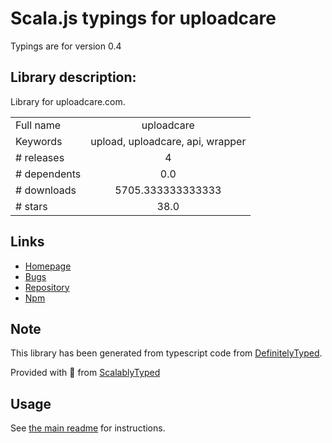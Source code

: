 
# Scala.js typings for uploadcare

Typings are for version 0.4

## Library description:
Library for uploadcare.com.

|                    |                 |
| ------------------ | :-------------: |
| Full name          | uploadcare |
| Keywords           | upload, uploadcare, api, wrapper |
| # releases         | 4 |
| # dependents       | 0.0 |
| # downloads        | 5705.333333333333 |
| # stars            | 38.0 |

## Links
- [Homepage](https://github.com/rexmorgan/uploadcare-node)
- [Bugs](https://github.com/rexmorgan/uploadcare-node/issues)
- [Repository](https://github.com/rexmorgan/uploadcare-node)
- [Npm](https://www.npmjs.com/package/uploadcare)
    


## Note
This library has been generated from typescript code from [DefinitelyTyped](https://definitelytyped.org).

Provided with :purple_heart: from [ScalablyTyped](https://github.com/oyvindberg/ScalablyTyped)

## Usage
See [the main readme](../../readme.md) for instructions.


